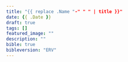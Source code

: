 ```yaml
---
title: "{{ replace .Name "-" " " | title }}"
date: {{ .Date }}
draft: true
tags: []
featured_image: ""
description: ""
bible: true
bibleversion: "ERV"
---
```



